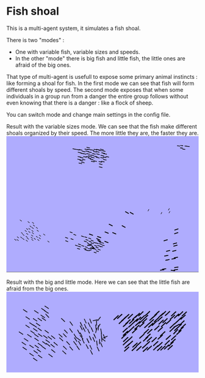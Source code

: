 # Fish shoal

This is a multi-agent system, it simulates a fish shoal.

There is two "modes" : 

- One with variable fish, variable sizes and speeds. 
- In the other "mode" there is big fish and little fish, the little ones are afraid of the big ones.

That type of multi-agent is usefull to expose some primary animal instincts : like forming a shoal for fish. 
In the first mode we can see that fish will form different shoals by speed. 
The second mode exposes that when some individuals in a group run from a danger the entire group follows without even knowing that there is a danger : like a flock of sheep.

You can switch mode and change main settings in the config file.

Result with the variable sizes mode. We can see that the fish make different shoals organized by their speed. The more little they are, the faster they are.
![variable](variable.png)

Result with the big and little mode. Here we can see that the little fish are afraid from the big ones.
![little&big](little&big.png)
